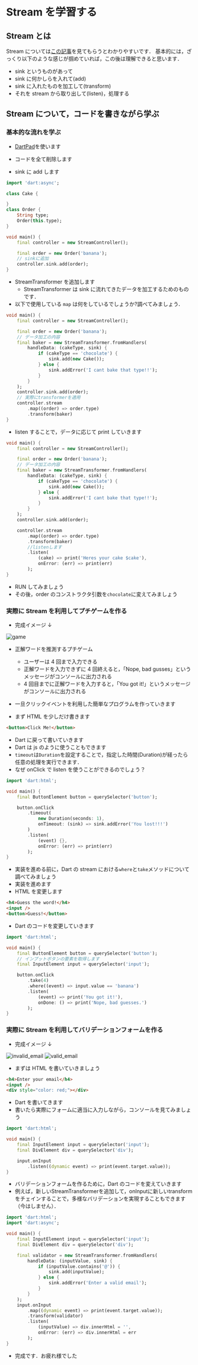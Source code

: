 # Stream を学習する

## Stream とは

Stream については[この記事](https://qiita.com/kabochapo/items/8738223894fb74f952d3)を見てもらうとわかりやすいです．
基本的には，ざっくり以下のような感じが掴めていれば，この後は理解できると思います．

- sink というものがあって
- sink に何かしらを入れて(add)
- sink に入れたものを加工して(transform)
- それを stream から取り出して(listen)，処理する

## Stream について，コードを書きながら学ぶ

### 基本的な流れを学ぶ

- [DartPad](https://dartpad.dartlang.org/)を使います

- コードを全て削除します
- sink に add します

```dart
import 'dart:async';

class Cake {

}
class Order {
    String type;
    Order(this.type);
}

void main() {
    final controller = new StreamController();

    final order = new Order('banana');
    // sinkに追加
    controller.sink.add(order);
}
```

- StreamTransformer を追加します
  - StreamTransformer は sink に流れてきたデータを加工するためのものです．
- 以下で使用している `map` は何をしているでしょうか?調べてみましょう．

```dart
void main() {
    final controller = new StreamController();

    final order = new Order('banana');
    // データ加工の内容
    final baker = new StreamTransformer.fromHandlers(
        handleData: (cakeType, sink) {
            if (cakeType == 'chocolate') {
                sink.add(new Cake());
            } else {
                sink.addError('I cant bake that type!!');
            }
        }
    );
    controller.sink.add(order);
    // 実際にtransformerを適用
    controller.stream
        .map((order) => order.type)
        .transform(baker)
}
```

- listen することで，データに応じて print していきます

```dart
void main() {
    final controller = new StreamController();

    final order = new Order('banana');
    // データ加工の内容
    final baker = new StreamTransformer.fromHandlers(
        handleData: (cakeType, sink) {
            if (cakeType == 'chocolate') {
                sink.add(new Cake());
            } else {
                sink.addError('I cant bake that type!!');
            }
        }
    );
    controller.sink.add(order);

    controller.stream
        .map((order) => order.type)
        .transform(baker)
        //listenします
        .listen(
            (cake) => print('Heres your cake $cake'),
            onError: (err) => print(err)
        );
}
```

- RUN してみましょう
- その後，order のコンストラクタ引数を`chocolate`に変えてみましょう

### 実際に Stream を利用してプチゲームを作る

- 完成イメージ ↓

![game](./game.png)
- 正解ワードを推測するプチゲーム

  - ユーザーは 4 回まで入力できる
  - 正解ワードを入力できずに 4 回終えると，「Nope, bad gusses」というメッセージがコンソールに出力される
  - 4 回目までに正解ワードを入力すると，「You got it!」というメッセージがコンソールに出力される

- 一旦クリックイベントを利用した簡単なプログラムを作っていきます
- まず HTML を少しだけ書きます

```html
<button>Click Me!</button>
```

- Dart に戻って書いていきます
- Dart は js のように使うこともできます
- `timeout`は`Duration`を設定することで，指定した時間(Duration)が経ったら任意の処理を実行できます．
- なぜ onClick で listen を使うことができるのでしょう？

```dart
import 'dart:html';

void main() {
    final ButtonElement button = querySelector('button');

    button.onClick
        .timeout(
            new Duration(seconds: 1),
            onTimeout: (sink) => sink.addError('You lost!!!')
        )
        .listen(
            (event) {},
            onError: (err) => print(err)
        );
}
```

- 実装を進める前に，Dart の stream における`where`と`take`メソッドについて調べてみましょう
- 実装を進めます
- HTML を変更します

```html
<h4>Guess the word!</h4>
<input />
<button>Guess!</button>
```

- Dart のコードを変更していきます

```dart
import 'dart:html';

void main() {
    final ButtonElement button = querySelector('button');
    // インプットボタンの要素を取得します
    final InputElement input = querySelector('input');

    button.onClick
        .take(4)
        .where((event) => input.value == 'banana')
        .listen(
            (event) => print('You got it!'),
            onDone: () => print('Nope, bad guesses.')
        );
}
```

### 実際に Stream を利用してバリデーションフォームを作る

- 完成イメージ ↓

![invalid_email](./invalid_email.png)
![valid_email](./valid_email.png)

- まずは HTML を書いていきましょう

```html
<h4>Enter your email</h4>
<input />
<div style="color: red;"></div>
```

- Dart を書いてきます
- 書いたら実際にフォームに適当に入力しながら，コンソールを見てみましょう

```dart
import 'dart:html';

void main() {
    final InputElement input = querySelector('input');
    final DivElement div = querySelector('div');

    input.onInput
        .listen((dynamic event) => print(event.target.value));
}
```

- バリデーションフォームを作るために，Dart のコードを変えていきます
- 例えば，新しいStreamTransformerを追加して，onInputに新しいtransformをチェインすることで，多様なバリデーションを実現することもできます（今はしません）．

```dart
import 'dart:html';
import 'dart:async';

void main() {
    final InputElement input = querySelector('input');
    final DivElement div = querySelector('div');

    final validator = new StreamTransformer.fromHandlers(
        handleData: (inputValue, sink) {
            if (inputValue.contains('@')) {
                sink.add(inputValue);
            } else {
                sink.addError('Enter a valid email');
            }
        }
    );
    input.onInput
        .map((dynamic event) => print(event.target.value));
        .transform(validator)
        .listen(
            (inputValue) => div.innerHtml = '',
            onError: (err) => div.innerHtml = err
        );
}
```

- 完成です．お疲れ様でした
